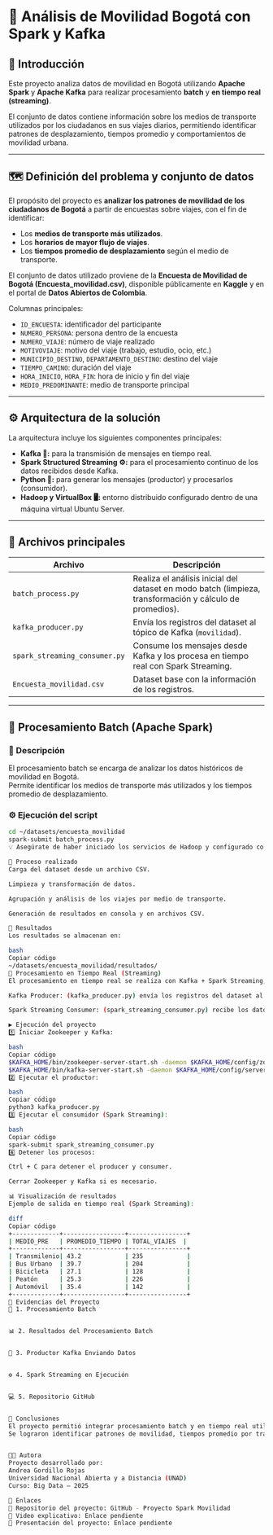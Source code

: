 # 🚦 Análisis de Movilidad Bogotá con Spark y Kafka

## 📖 Introducción
Este proyecto analiza datos de movilidad en Bogotá utilizando **Apache Spark** y **Apache Kafka** para realizar procesamiento **batch** y **en tiempo real (streaming)**.  

El conjunto de datos contiene información sobre los medios de transporte utilizados por los ciudadanos en sus viajes diarios, permitiendo identificar patrones de desplazamiento, tiempos promedio y comportamientos de movilidad urbana.

---

## 🗺️ Definición del problema y conjunto de datos

El propósito del proyecto es **analizar los patrones de movilidad de los ciudadanos de Bogotá** a partir de encuestas sobre viajes, con el fin de identificar:

- Los **medios de transporte más utilizados**.  
- Los **horarios de mayor flujo de viajes**.  
- Los **tiempos promedio de desplazamiento** según el medio de transporte.  

El conjunto de datos utilizado proviene de la **Encuesta de Movilidad de Bogotá (Encuesta_movilidad.csv)**, disponible públicamente en **Kaggle** y en el portal de **Datos Abiertos de Colombia**.  

Columnas principales:
- `ID_ENCUESTA`: identificador del participante  
- `NUMERO_PERSONA`: persona dentro de la encuesta  
- `NUMERO_VIAJE`: número de viaje realizado  
- `MOTIVOVIAJE`: motivo del viaje (trabajo, estudio, ocio, etc.)  
- `MUNICIPIO_DESTINO`, `DEPARTAMENTO_DESTINO`: destino del viaje  
- `TIEMPO_CAMINO`: duración del viaje  
- `HORA_INICIO`, `HORA_FIN`: hora de inicio y fin del viaje  
- `MEDIO_PREDOMINANTE`: medio de transporte principal  

---

## ⚙️ Arquitectura de la solución

La arquitectura incluye los siguientes componentes principales:

- **Kafka 📨:** para la transmisión de mensajes en tiempo real.  
- **Spark Structured Streaming ⚙️:** para el procesamiento continuo de los datos recibidos desde Kafka.  
- **Python 🐍:** para generar los mensajes (productor) y procesarlos (consumidor).  
- **Hadoop y VirtualBox 🖥️:** entorno distribuido configurado dentro de una máquina virtual Ubuntu Server.  

---

## 📁 Archivos principales

| Archivo | Descripción |
|----------|-------------|
| `batch_process.py` | Realiza el análisis inicial del dataset en modo batch (limpieza, transformación y cálculo de promedios). |
| `kafka_producer.py` | Envía los registros del dataset al tópico de Kafka (`movilidad`). |
| `spark_streaming_consumer.py` | Consume los mensajes desde Kafka y los procesa en tiempo real con Spark Streaming. |
| `Encuesta_movilidad.csv` | Dataset base con la información de los registros. |

---

## 🚀 Procesamiento Batch (Apache Spark)

### 📌 Descripción
El procesamiento batch se encarga de analizar los datos históricos de movilidad en Bogotá.  
Permite identificar los medios de transporte más utilizados y los tiempos promedio de desplazamiento.

### ⚙️ Ejecución del script
```bash
cd ~/datasets/encuesta_movilidad
spark-submit batch_process.py
💡 Asegúrate de haber iniciado los servicios de Hadoop y configurado correctamente las variables de entorno de Spark antes de ejecutar el comando.

🧮 Proceso realizado
Carga del dataset desde un archivo CSV.

Limpieza y transformación de datos.

Agrupación y análisis de los viajes por medio de transporte.

Generación de resultados en consola y en archivos CSV.

📁 Resultados
Los resultados se almacenan en:

bash
Copiar código
~/datasets/encuesta_movilidad/resultados/
🔁 Procesamiento en Tiempo Real (Streaming)
El procesamiento en tiempo real se realiza con Kafka + Spark Streaming, simulando la llegada de datos dinámicos.

Kafka Producer: (kafka_producer.py) envía los registros del dataset al tópico movilidad.

Spark Streaming Consumer: (spark_streaming_consumer.py) recibe los datos, calcula promedios y totales por tipo de transporte, y muestra resultados en consola.

▶️ Ejecución del proyecto
1️⃣ Iniciar Zookeeper y Kafka:

bash
Copiar código
$KAFKA_HOME/bin/zookeeper-server-start.sh -daemon $KAFKA_HOME/config/zookeeper.properties
$KAFKA_HOME/bin/kafka-server-start.sh -daemon $KAFKA_HOME/config/server.properties
2️⃣ Ejecutar el productor:

bash
Copiar código
python3 kafka_producer.py
3️⃣ Ejecutar el consumidor (Spark Streaming):

bash
Copiar código
spark-submit spark_streaming_consumer.py
4️⃣ Detener los procesos:

Ctrl + C para detener el producer y consumer.

Cerrar Zookeeper y Kafka si es necesario.

📊 Visualización de resultados
Ejemplo de salida en tiempo real (Spark Streaming):

diff
Copiar código
+-------------+-----------------+----------------+
| MEDIO_PRE   | PROMEDIO_TIEMPO | TOTAL_VIAJES  |
+-------------+-----------------+----------------+
| Transmilenio| 43.2            | 235            |
| Bus Urbano  | 39.7            | 204            |
| Bicicleta   | 27.1            | 128            |
| Peatón      | 25.3            | 226            |
| Automóvil   | 35.4            | 142            |
+-------------+-----------------+----------------+
📸 Evidencias del Proyecto
🧾 1. Procesamiento Batch


📊 2. Resultados del Procesamiento Batch


🚀 3. Productor Kafka Enviando Datos


⚙️ 4. Spark Streaming en Ejecución


💻 5. Repositorio GitHub


🧠 Conclusiones
El proyecto permitió integrar procesamiento batch y en tiempo real utilizando herramientas del ecosistema Big Data.
Se lograron identificar patrones de movilidad, tiempos promedio por transporte y horas pico, mostrando el potencial del análisis de datos masivos en la planificación urbana.


🧑‍💻 Autora
Proyecto desarrollado por:
Andrea Gordillo Rojas
Universidad Nacional Abierta y a Distancia (UNAD)
Curso: Big Data – 2025

🔗 Enlaces
📂 Repositorio del proyecto: GitHub - Proyecto Spark Movilidad
🎥 Video explicativo: Enlace pendiente
📑 Presentación del proyecto: Enlace pendiente
